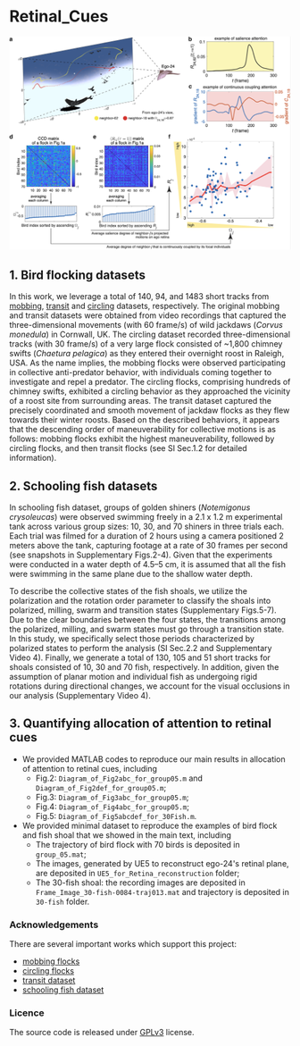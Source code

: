 # Retinal_Cues

![Diagram_of_PMS](Diagram_of_Retinal_Cues.png)

## 1. Bird flocking datasets

In this work, we leverage a total of 140, 94, and 1483 short tracks from [mobbing](http://www.nature.com/articles/s41467-019-13281-4), [transit](http://www.nature.com/articles/s41467-019-13281-4) and [circling](https://royalsocietypublishing.org/doi/10.1098/rspb.2016.2602) datasets, respectively. The original mobbing and transit datasets were obtained from video recordings that captured the three-dimensional movements (with 60 frame/s) of wild jackdaws (*Corvus monedula*) in Cornwall, UK. The circling dataset recorded three-dimensional tracks (with 30 frame/s) of a very large flock consisted of ~1,800 chimney swifts (*Chaetura pelagica*) as they entered their overnight roost in Raleigh, USA. As the name implies, the mobbing flocks were observed participating in collective anti-predator behavior, with individuals coming together to investigate and repel a predator. The circling flocks, comprising hundreds of chimney swifts, exhibited a circling behavior as they approached the vicinity of a roost site from surrounding areas. The transit dataset captured the precisely coordinated and smooth movement of jackdaw flocks as they flew towards their winter roosts. Based on the described behaviors, it appears that the descending order of maneuverability for collective motions is as follows: mobbing flocks exhibit the highest maneuverability, followed by circling flocks, and then transit flocks (see SI Sec.1.2 for detailed information).

## 2. Schooling fish datasets

In schooling fish dataset, groups of golden shiners (*Notemigonus crysoleucas*) were observed swimming freely in a 2.1 x 1.2 m experimental tank across various group sizes: 10, 30, and 70 shiners in three trials each. Each trial was filmed for a duration of 2 hours using a camera positioned 2 meters above the tank, capturing footage at a rate of 30 frames per second (see snapshots in Supplementary Figs.2-4). Given that the experiments were conducted in a water depth of 4.5–5 cm, it is assumed that all the fish were swimming in the same plane due to the shallow water depth. 

To describe the collective states of the fish shoals, we utilize the polarization and the rotation order parameter to classify the shoals into polarized, milling, swarm and transition states (Supplementary Figs.5-7). Due to the clear boundaries between the four states, the transitions among the polarized, milling, and swarm states must go through a transition state. In this study, we specifically select those periods characterized by polarized states to perform the analysis (SI Sec.2.2 and Supplementary Video 4). Finally, we generate a total of 130, 105 and 51 short tracks for shoals consisted of 10, 30 and 70 fish, respectively. In addition, given the assumption of planar motion and individual fish as undergoing rigid rotations during directional changes, we account for the visual occlusions in our analysis (Supplementary Video 4).

## 3. Quantifying allocation of attention to retinal cues

- We provided MATLAB codes to reproduce our main results in allocation of attention to retinal cues, including 
  - Fig.2: `Diagram_of_Fig2abc_for_group05.m` and `Diagram_of_Fig2def_for_group05.m`; 
  - Fig.3: `Diagram_of_Fig3abc_for_group05.m`; 
  - Fig.4: `Diagram_of_Fig4abc_for_group05.m`;
  - Fig.5: `Diagram_of_Fig5abcdef_for_30Fish.m`.
- We provided minimal dataset to reproduce the examples of bird flock and fish shoal that we showed in the main text, including
  - The trajectory of bird flock with 70 birds is deposited in `group_05.mat`;
  - The images, generated by UE5 to reconstruct ego-24's retinal plane, are deposited in `UE5_for_Retina_reconstruction` folder;
  - The 30-fish shoal: the recording images are deposited in `Frame_Image_30-fish-0084-traj013.mat` and trajectory is deposited in `30-fish` folder.





### Acknowledgements

There are several important works which support this project:

- [mobbing flocks](http://www.nature.com/articles/s41467-019-13281-4) 
- [circling flocks](https://royalsocietypublishing.org/doi/10.1098/rspb.2016.2602) 
- [transit dataset](http://www.nature.com/articles/s41467-019-13281-4) 
- [schooling fish dataset](https://royalsocietypublishing.org/doi/10.1098/rsif.2021.0142) 

### Licence

The source code is released under [GPLv3](https://www.gnu.org/licenses/) license.
